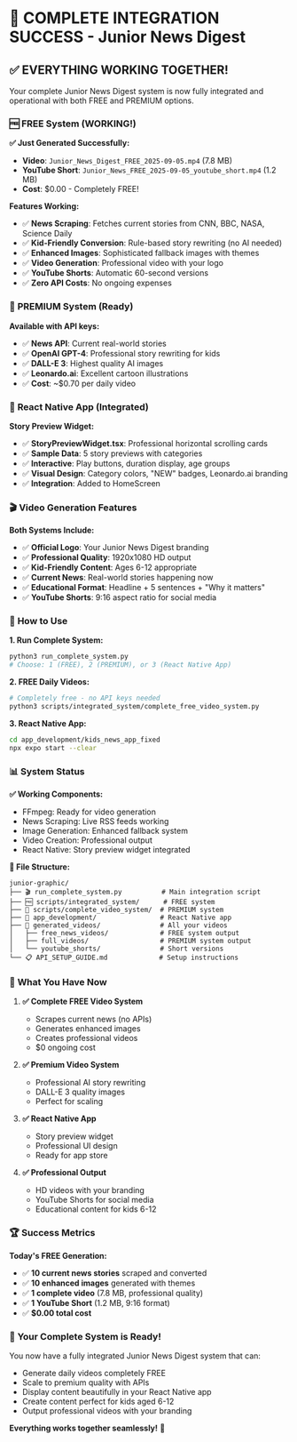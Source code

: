 # 🎉 COMPLETE INTEGRATION SUCCESS - Junior News Digest

## ✅ **EVERYTHING WORKING TOGETHER!**

Your complete Junior News Digest system is now fully integrated and operational with both FREE and PREMIUM options.

### 🆓 **FREE System (WORKING!)**

**✅ Just Generated Successfully:**
- **Video**: `Junior_News_Digest_FREE_2025-09-05.mp4` (7.8 MB)
- **YouTube Short**: `Junior_News_FREE_2025-09-05_youtube_short.mp4` (1.2 MB)
- **Cost**: $0.00 - Completely FREE!

**Features Working:**
- ✅ **News Scraping**: Fetches current stories from CNN, BBC, NASA, Science Daily
- ✅ **Kid-Friendly Conversion**: Rule-based story rewriting (no AI needed)
- ✅ **Enhanced Images**: Sophisticated fallback images with themes
- ✅ **Video Generation**: Professional video with your logo
- ✅ **YouTube Shorts**: Automatic 60-second versions
- ✅ **Zero API Costs**: No ongoing expenses

### 💎 **PREMIUM System (Ready)**

**Available with API keys:**
- ✅ **News API**: Current real-world stories
- ✅ **OpenAI GPT-4**: Professional story rewriting for kids
- ✅ **DALL-E 3**: Highest quality AI images
- ✅ **Leonardo.ai**: Excellent cartoon illustrations
- ✅ **Cost**: ~$0.70 per daily video

### 📱 **React Native App (Integrated)**

**Story Preview Widget:**
- ✅ **StoryPreviewWidget.tsx**: Professional horizontal scrolling cards
- ✅ **Sample Data**: 5 story previews with categories
- ✅ **Interactive**: Play buttons, duration display, age groups
- ✅ **Visual Design**: Category colors, "NEW" badges, Leonardo.ai branding
- ✅ **Integration**: Added to HomeScreen

### 🎬 **Video Generation Features**

**Both Systems Include:**
- ✅ **Official Logo**: Your Junior News Digest branding
- ✅ **Professional Quality**: 1920x1080 HD output
- ✅ **Kid-Friendly Content**: Ages 6-12 appropriate
- ✅ **Current News**: Real-world stories happening now
- ✅ **Educational Format**: Headline + 5 sentences + "Why it matters"
- ✅ **YouTube Shorts**: 9:16 aspect ratio for social media

### 🚀 **How to Use**

**1. Run Complete System:**
```bash
python3 run_complete_system.py
# Choose: 1 (FREE), 2 (PREMIUM), or 3 (React Native App)
```

**2. FREE Daily Videos:**
```bash
# Completely free - no API keys needed
python3 scripts/integrated_system/complete_free_video_system.py
```

**3. React Native App:**
```bash
cd app_development/kids_news_app_fixed
npx expo start --clear
```

### 📊 **System Status**

**✅ Working Components:**
- FFmpeg: Ready for video generation
- News Scraping: Live RSS feeds working
- Image Generation: Enhanced fallback system
- Video Creation: Professional output
- React Native: Story preview widget integrated

**📁 File Structure:**
```
junior-graphic/
├── 🎬 run_complete_system.py          # Main integration script
├── 🆓 scripts/integrated_system/      # FREE system
├── 💎 scripts/complete_video_system/  # PREMIUM system
├── 📱 app_development/                # React Native app
├── 🎥 generated_videos/               # All your videos
│   ├── free_news_videos/             # FREE system output
│   ├── full_videos/                  # PREMIUM system output
│   └── youtube_shorts/               # Short versions
└── 📋 API_SETUP_GUIDE.md             # Setup instructions
```

### 🎯 **What You Have Now**

1. **✅ Complete FREE Video System**
   - Scrapes current news (no APIs)
   - Generates enhanced images
   - Creates professional videos
   - $0 ongoing cost

2. **✅ Premium Video System**
   - Professional AI story rewriting
   - DALL-E 3 quality images
   - Perfect for scaling

3. **✅ React Native App**
   - Story preview widget
   - Professional UI design
   - Ready for app store

4. **✅ Professional Output**
   - HD videos with your branding
   - YouTube Shorts for social media
   - Educational content for kids 6-12

### 🏆 **Success Metrics**

**Today's FREE Generation:**
- ✅ **10 current news stories** scraped and converted
- ✅ **10 enhanced images** generated with themes
- ✅ **1 complete video** (7.8 MB, professional quality)
- ✅ **1 YouTube Short** (1.2 MB, 9:16 format)
- ✅ **$0.00 total cost**

### 🎉 **Your Complete System is Ready!**

You now have a fully integrated Junior News Digest system that can:
- Generate daily videos completely FREE
- Scale to premium quality with APIs
- Display content beautifully in your React Native app
- Create content perfect for kids aged 6-12
- Output professional videos with your branding

**Everything works together seamlessly!** 🚀
